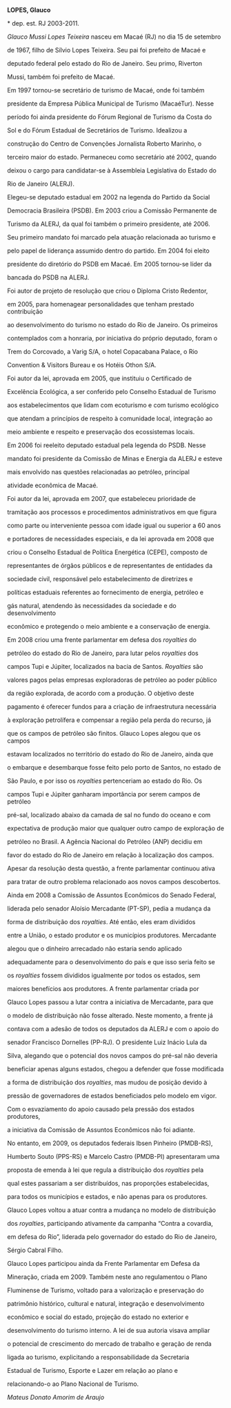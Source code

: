 **LOPES, Glauco**



\* dep. est. RJ 2003-2011.



*Glauco Mussi Lopes Teixeira* nasceu em Macaé (RJ) no dia 15 de setembro

de 1967, filho de Sílvio Lopes Teixeira. Seu pai foi prefeito de Macaé e

deputado federal pelo estado do Rio de Janeiro. Seu primo, Riverton

Mussi, também foi prefeito de Macaé.



Em 1997 tornou-se secretário de turismo de Macaé, onde foi também

presidente da Empresa Pública Municipal de Turismo (MacaéTur). Nesse

período foi ainda presidente do Fórum Regional de Turismo da Costa do

Sol e do Fórum Estadual de Secretários de Turismo. Idealizou a

construção do Centro de Convenções Jornalista Roberto Marinho, o

terceiro maior do estado. Permaneceu como secretário até 2002, quando

deixou o cargo para candidatar-se à Assembleia Legislativa do Estado do

Rio de Janeiro (ALERJ).



Elegeu-se deputado estadual em 2002 na legenda do Partido da Social

Democracia Brasileira (PSDB). Em 2003 criou a Comissão Permanente de

Turismo da ALERJ, da qual foi também o primeiro presidente, até 2006.

Seu primeiro mandato foi marcado pela atuação relacionada ao turismo e

pelo papel de liderança assumido dentro do partido. Em 2004 foi eleito

presidente do diretório do PSDB em Macaé. Em 2005 tornou-se líder da

bancada do PSDB na ALERJ.



Foi autor de projeto de resolução que criou o Diploma Cristo Redentor,

em 2005, para homenagear personalidades que tenham prestado contribuição

ao desenvolvimento do turismo no estado do Rio de Janeiro. Os primeiros

contemplados com a honraria, por iniciativa do próprio deputado, foram o

Trem do Corcovado, a Varig S/A, o hotel Copacabana Palace, o Rio

Convention & Visitors Bureau e os Hotéis Othon S/A.



Foi autor da lei, aprovada em 2005, que instituiu o Certificado de

Excelência Ecológica, a ser conferido pelo Conselho Estadual de Turismo

aos estabelecimentos que lidam com ecoturismo e com turismo ecológico

que atendam a princípios de respeito à comunidade local, integração ao

meio ambiente e respeito e preservação dos ecossistemas locais.



Em 2006 foi reeleito deputado estadual pela legenda do PSDB. Nesse

mandato foi presidente da Comissão de Minas e Energia da ALERJ e esteve

mais envolvido nas questões relacionadas ao petróleo, principal

atividade econômica de Macaé.



Foi autor da lei, aprovada em 2007, que estabeleceu prioridade de

tramitação aos processos e procedimentos administrativos em que figura

como parte ou interveniente pessoa com idade igual ou superior a 60 anos

e portadores de necessidades especiais, e da lei aprovada em 2008 que

criou o Conselho Estadual de Política Energética (CEPE), composto de

representantes de órgãos públicos e de representantes de entidades da

sociedade civil, responsável pelo estabelecimento de diretrizes e

políticas estaduais referentes ao fornecimento de energia, petróleo e

gás natural, atendendo às necessidades da sociedade e do desenvolvimento

econômico e protegendo o meio ambiente e a conservação de energia.



Em 2008 criou uma frente parlamentar em defesa dos *royalties* do

petróleo do estado do Rio de Janeiro, para lutar pelos *royalties* dos

campos Tupi e Júpiter, localizados na bacia de Santos. *Royalties* são

valores pagos pelas empresas exploradoras de petróleo ao poder público

da região explorada, de acordo com a produção. O objetivo deste

pagamento é oferecer fundos para a criação de infraestrutura necessária

à exploração petrolífera e compensar a região pela perda do recurso, já

que os campos de petróleo são finitos. Glauco Lopes alegou que os campos

estavam localizados no território do estado do Rio de Janeiro, ainda que

o embarque e desembarque fosse feito pelo porto de Santos, no estado de

São Paulo, e por isso os *royalties* pertenceriam ao estado do Rio. Os

campos Tupi e Júpiter ganharam importância por serem campos de petróleo

pré-sal, localizado abaixo da camada de sal no fundo do oceano e com

expectativa de produção maior que qualquer outro campo de exploração de

petróleo no Brasil. A Agência Nacional do Petróleo (ANP) decidiu em

favor do estado do Rio de Janeiro em relação à localização dos campos.



Apesar da resolução desta questão, a frente parlamentar continuou ativa

para tratar de outro problema relacionado aos novos campos descobertos.

Ainda em 2008 a Comissão de Assuntos Econômicos do Senado Federal,

liderada pelo senador Aloísio Mercadante (PT-SP), pedia a mudança da

forma de distribuição dos *royalties*. Até então, eles eram divididos

entre a União, o estado produtor e os municípios produtores. Mercadante

alegou que o dinheiro arrecadado não estaria sendo aplicado

adequadamente para o desenvolvimento do país e que isso seria feito se

os *royalties* fossem divididos igualmente por todos os estados, sem

maiores benefícios aos produtores. A frente parlamentar criada por

Glauco Lopes passou a lutar contra a iniciativa de Mercadante, para que

o modelo de distribuição não fosse alterado. Neste momento, a frente já

contava com a adesão de todos os deputados da ALERJ e com o apoio do

senador Francisco Dornelles (PP-RJ). O presidente Luiz Inácio Lula da

Silva, alegando que o potencial dos novos campos do pré-sal não deveria

beneficiar apenas alguns estados, chegou a defender que fosse modificada

a forma de distribuição dos *royalties*, mas mudou de posição devido à

pressão de governadores de estados beneficiados pelo modelo em vigor.

Com o esvaziamento do apoio causado pela pressão dos estados produtores,

a iniciativa da Comissão de Assuntos Econômicos não foi adiante.



No entanto, em 2009, os deputados federais Ibsen Pinheiro (PMDB-RS),

Humberto Souto (PPS-RS) e Marcelo Castro (PMDB-PI) apresentaram uma

proposta de emenda à lei que regula a distribuição dos *royalties* pela

qual estes passariam a ser distribuídos, nas proporções estabelecidas,

para todos os municípios e estados, e não apenas para os produtores.

Glauco Lopes voltou a atuar contra a mudança no modelo de distribuição

dos *royalties*, participando ativamente da campanha “Contra a covardia,

em defesa do Rio”, liderada pelo governador do estado do Rio de Janeiro,

Sérgio Cabral Filho.



Glauco Lopes participou ainda da Frente Parlamentar em Defesa da

Mineração, criada em 2009. Também neste ano regulamentou o Plano

Fluminense de Turismo, voltado para a valorização e preservação do

patrimônio histórico, cultural e natural, integração e desenvolvimento

econômico e social do estado, projeção do estado no exterior e

desenvolvimento do turismo interno. A lei de sua autoria visava ampliar

o potencial de crescimento do mercado de trabalho e geração de renda

ligada ao turismo, explicitando a responsabilidade da Secretaria

Estadual de Turismo, Esporte e Lazer em relação ao plano e

relacionando-o ao Plano Nacional de Turismo.



*Mateus Donato Amorim de Araujo*



